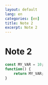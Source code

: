 ```yaml
---
layout: default
lang: en
categories: [en]
title: Note 2
excerpt: Note 2
---
```


# Note 2


```javascript
const MY_VAR = 10;
function() {
    return MY_VAR;
}
```